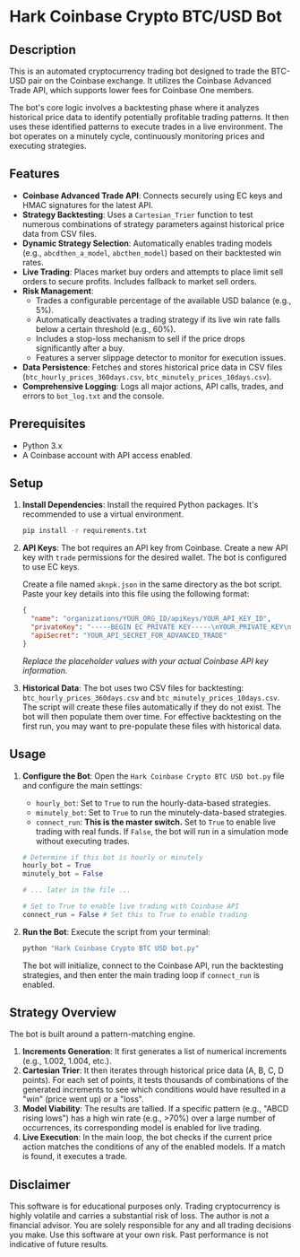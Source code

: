 # Hark Coinbase Crypto BTC/USD Bot

## Description

This is an automated cryptocurrency trading bot designed to trade the BTC-USD pair on the Coinbase exchange. It utilizes the Coinbase Advanced Trade API, which supports lower fees for Coinbase One members.

The bot's core logic involves a backtesting phase where it analyzes historical price data to identify potentially profitable trading patterns. It then uses these identified patterns to execute trades in a live environment. The bot operates on a minutely cycle, continuously monitoring prices and executing strategies.

## Features

-   **Coinbase Advanced Trade API**: Connects securely using EC keys and HMAC signatures for the latest API.
-   **Strategy Backtesting**: Uses a `Cartesian_Trier` function to test numerous combinations of strategy parameters against historical price data from CSV files.
-   **Dynamic Strategy Selection**: Automatically enables trading models (e.g., `abcdthen_a_model`, `abcthen_model`) based on their backtested win rates.
-   **Live Trading**: Places market buy orders and attempts to place limit sell orders to secure profits. Includes fallback to market sell orders.
-   **Risk Management**:
    -   Trades a configurable percentage of the available USD balance (e.g., 5%).
    -   Automatically deactivates a trading strategy if its live win rate falls below a certain threshold (e.g., 60%).
    -   Includes a stop-loss mechanism to sell if the price drops significantly after a buy.
    -   Features a server slippage detector to monitor for execution issues.
-   **Data Persistence**: Fetches and stores historical price data in CSV files (`btc_hourly_prices_360days.csv`, `btc_minutely_prices_10days.csv`).
-   **Comprehensive Logging**: Logs all major actions, API calls, trades, and errors to `bot_log.txt` and the console.

## Prerequisites

-   Python 3.x
-   A Coinbase account with API access enabled.

## Setup

1.  **Install Dependencies**:
    Install the required Python packages. It's recommended to use a virtual environment.

    ```bash
    pip install -r requirements.txt
    ```

2.  **API Keys**:
    The bot requires an API key from Coinbase. Create a new API key with `trade` permissions for the desired wallet. The bot is configured to use EC keys.

    Create a file named `aknpk.json` in the same directory as the bot script. Paste your key details into this file using the following format:

    ```json
    {
      "name": "organizations/YOUR_ORG_ID/apiKeys/YOUR_API_KEY_ID",
      "privateKey": "-----BEGIN EC PRIVATE KEY-----\nYOUR_PRIVATE_KEY\n-----END EC PRIVATE KEY-----",
      "apiSecret": "YOUR_API_SECRET_FOR_ADVANCED_TRADE"
    }
    ```
    *Replace the placeholder values with your actual Coinbase API key information.*

3.  **Historical Data**:
    The bot uses two CSV files for backtesting: `btc_hourly_prices_360days.csv` and `btc_minutely_prices_10days.csv`. The script will create these files automatically if they do not exist. The bot will then populate them over time. For effective backtesting on the first run, you may want to pre-populate these files with historical data.

## Usage

1.  **Configure the Bot**:
    Open the `Hark Coinbase Crypto BTC USD bot.py` file and configure the main settings:
    -   `hourly_bot`: Set to `True` to run the hourly-data-based strategies.
    -   `minutely_bot`: Set to `True` to run the minutely-data-based strategies.
    -   `connect_run`: **This is the master switch.** Set to `True` to enable live trading with real funds. If `False`, the bot will run in a simulation mode without executing trades.

    ```python
    # Determine if this bot is hourly or minutely
    hourly_bot = True
    minutely_bot = False

    # ... later in the file ...

    # Set to True to enable live trading with Coinbase API
    connect_run = False # Set this to True to enable trading
    ```

2.  **Run the Bot**:
    Execute the script from your terminal:

    ```bash
    python "Hark Coinbase Crypto BTC USD bot.py"
    ```

    The bot will initialize, connect to the Coinbase API, run the backtesting strategies, and then enter the main trading loop if `connect_run` is enabled.

## Strategy Overview

The bot is built around a pattern-matching engine.

1.  **Increments Generation**: It first generates a list of numerical increments (e.g., 1.002, 1.004, etc.).
2.  **Cartesian Trier**: It then iterates through historical price data (A, B, C, D points). For each set of points, it tests thousands of combinations of the generated increments to see which conditions would have resulted in a "win" (price went up) or a "loss".
3.  **Model Viability**: The results are tallied. If a specific pattern (e.g., "ABCD rising lows") has a high win rate (e.g., >70%) over a large number of occurrences, its corresponding model is enabled for live trading.
4.  **Live Execution**: In the main loop, the bot checks if the current price action matches the conditions of any of the enabled models. If a match is found, it executes a trade.

## Disclaimer

This software is for educational purposes only. Trading cryptocurrency is highly volatile and carries a substantial risk of loss. The author is not a financial advisor. You are solely responsible for any and all trading decisions you make. Use this software at your own risk. Past performance is not indicative of future results.